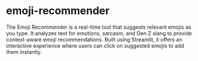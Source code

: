 # emoji-recommender
The Emoji Recommender is a real-time tool that suggests relevant emojis as you type. It analyzes text for emotions, sarcasm, and Gen Z slang to provide context-aware emoji recommendations. Built using Streamlit, it offers an interactive experience where users can click on suggested emojis to add them instantly.
